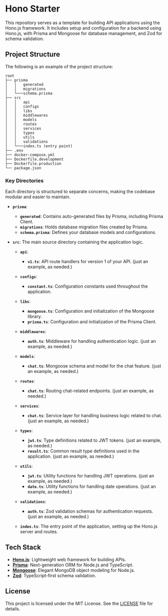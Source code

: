 # Hono Starter
This repository serves as a template for building API applications using the Hono.js framework. It includes setup and configuration for a backend using Hono.js, with Prisma and Mongoose for database management, and Zod for schema validation.


## Project Structure
The following is an example of the project structure:

```
root
├── prisma
│   │   generated
│   │   migrations
│   └───schema.prisma
├── src
│   │   api
│   │   configs
│   │   libs
│   │   middlewares
│   │   models
│   │   routes
│   │   services
│   │   types
│   │   utils
│   │   validations
│   └───index.ts (entry point)
├── .env
├── docker-compose.yml
├── Dockerfile.development
├── Dockerfile.production
└── package.json
```

### Key Directories
Each directory is structured to separate concerns, making the codebase modular and easier to maintain.
- **`prisma`**: 
  - **`generated`**: Contains auto-generated files by Prisma, including Prisma Client.
  - **`migrations`**: Holds database migration files created by Prisma.
  - **`schema.prisma`**: Defines your database models and configurations.

- **`src`**: The main source directory containing the application logic.
  - **`api`**:
    - **`v1.ts`**: API route handlers for version 1 of your API. (just an example, as needed.)
  
  - **`configs`**:
    - **`constant.ts`**: Configuration constants used throughout the application.
  
  - **`libs`**:
    - **`mongoose.ts`**: Configuration and initialization of the Mongoose library.
    - **`prisma.ts`**: Configuration and initialization of the Prisma Client.
  
  - **`middlewares`**:
    - **`auth.ts`**: Middleware for handling authentication logic. (just an example, as needed.)
  
  - **`models`**:
    - **`chat.ts`**: Mongoose schema and model for the chat feature. (just an example, as needed.)
  
  - **`routes`**:
    - **`chat.ts`**: Routing chat-related endpoints. (just an example, as needed.)
  
  - **`services`**:
    - **`chat.ts`**: Service layer for handling business logic related to chat. (just an example, as needed.)
  
  - **`types`**:
    - **`jwt.ts`**: Type definitions related to JWT tokens. (just an example, as needed.)
    - **`result.ts`**: Common result type definitions used in the application. (just an example, as needed.)
  
  - **`utils`**:
    - **`jwt.ts`**: Utility functions for handling JWT operations. (just an example, as needed.)
    - **`date.ts`**: Utility functions for handling date operations. (just an example, as needed.)
  
  - **`validations`**:
    - **`auth.ts`**: Zod validation schemas for authentication requests. (just an example, as needed.)
  
  - **`index.ts`**: The entry point of the application, setting up the Hono.js server and routes.

## Tech Stack

- **[Hono.js](https://hono.dev/)**: Lightweight web framework for building APIs.
- **[Prisma](https://www.prisma.io/)**: Next-generation ORM for Node.js and TypeScript.
- **[Mongoose](https://mongoosejs.com/)**: Elegant MongoDB object modeling for Node.js.
- **[Zod](https://zod.dev/)**: TypeScript-first schema validation.

## License
This project is licensed under the MIT License. See the [LICENSE](LICENSE) file for details.
